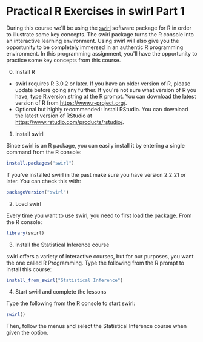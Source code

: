 # Practical R Exercises in swirl Part 1

During this course we'll be using the [swirl](http://swirlstats.com/) software package for R in order to illustrate some key concepts. The swirl package turns the R console into an interactive learning environment. Using swirl will also give you the opportunity to be completely immersed in an authentic R programming environment. In this programming assignment, you'll have the opportunity to practice some key concepts from this course.

0. Install R

- swirl requires R 3.0.2 or later. If you have an older version of R, please update before going any further. If you're not sure what version of R you have, type R.version.string at the R prompt. You can download the latest version of R from https://www.r-project.org/.
- Optional but highly recommended: Install RStudio. You can download the latest version of RStudio at https://www.rstudio.com/products/rstudio/.

1. Install swirl

Since swirl is an R package, you can easily install it by entering a single command from the R console:

```R
install.packages("swirl")
```

If you've installed swirl in the past make sure you have version 2.2.21 or later. You can check this with:

```R
packageVersion("swirl")
```

2. Load swirl

Every time you want to use swirl, you need to first load the package. From the R console:

```R
library(swirl)
```

3. Install the Statistical Inference course

swirl offers a variety of interactive courses, but for our purposes, you want the one called R Programming. Type the following from the R prompt to install this course:

```R
install_from_swirl("Statistical Inference")
```

4. Start swirl and complete the lessons

Type the following from the R console to start swirl:

```R
swirl()
```

Then, follow the menus and select the Statistical Inference course when given the option.